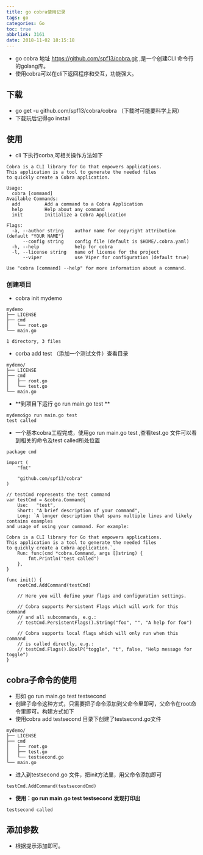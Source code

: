 ```yaml
---
title: go cobra使用记录
tags: go
categories: Go
toc: true
abbrlink: 3161
date: 2018-11-02 18:15:18
---
```


- go cobra 地址 https://github.com/spf13/cobra.git ,是一个创建CLI 命令行的golang库。
- 使用cobra可以在cli下返回程序和交互，功能强大。


## 下载
- go get -u github.com/spf13/cobra/cobra （下载时可能要科学上网）
- 下载玩后记得go install 

## 使用
- cli 下执行corba,可相关操作方法如下

```
Cobra is a CLI library for Go that empowers applications.
This application is a tool to generate the needed files
to quickly create a Cobra application.

Usage:
  cobra [command]
Available Commands:
  add         Add a command to a Cobra Application
  help        Help about any command
  init        Initialize a Cobra Application

Flags:
  -a, --author string    author name for copyright attribution (default "YOUR NAME")
      --config string    config file (default is $HOME/.cobra.yaml)
  -h, --help             help for cobra
  -l, --license string   name of license for the project
      --viper            use Viper for configuration (default true)

Use "cobra [command] --help" for more information about a command.

```
### 创建项目
- cobra init mydemo

```
mydemo
├── LICENSE
├── cmd
│   └── root.go
└── main.go

1 directory, 3 files
```

- corba add test （添加一个测试文件）查看目录

```
mydemo/
├── LICENSE
├── cmd
│   ├── root.go
│   └── test.go
└── main.go
```

- **到项目下运行 go run main.go test **

```
mydemo$go run main.go test
test called
```

- 一个基本cobra工程完成，使用go run main.go test ,查看test.go 文件可以看到相关的命令及test called所处位置

```
package cmd

import (
	"fmt"

	"github.com/spf13/cobra"
)

// testCmd represents the test command
var testCmd = &cobra.Command{
	Use:   "test",
	Short: "A brief description of your command",
	Long: `A longer description that spans multiple lines and likely contains examples
and usage of using your command. For example:

Cobra is a CLI library for Go that empowers applications.
This application is a tool to generate the needed files
to quickly create a Cobra application.`,
	Run: func(cmd *cobra.Command, args []string) {
		fmt.Println("test called")
	},
}

func init() {
	rootCmd.AddCommand(testCmd)

	// Here you will define your flags and configuration settings.

	// Cobra supports Persistent Flags which will work for this command
	// and all subcommands, e.g.:
	// testCmd.PersistentFlags().String("foo", "", "A help for foo")

	// Cobra supports local flags which will only run when this command
	// is called directly, e.g.:
	// testCmd.Flags().BoolP("toggle", "t", false, "Help message for toggle")
}
```

## cobra子命令的使用
- 形如  go run main.go test testsecond
- 创建子命令这种方式，只需要把子命令添加到父命令里即可，父命令在root命令里即可。构建方式如下
- 使用cobra add testsecond 目录下创建了testsecond.go文件

```
mydemo/
├── LICENSE
├── cmd
│   ├── root.go
│   ├── test.go
│   └── testsecond.go
└── main.go
```

- 进入到testsecond.go 文件，把init方法里，用父命令添加即可

```
testCmd.AddCommand(testsecondCmd)

```

- **使用：go run main.go test testsecond 发现打印出**

```
testsecond called

```

## 添加参数
- 根据提示添加即可。
